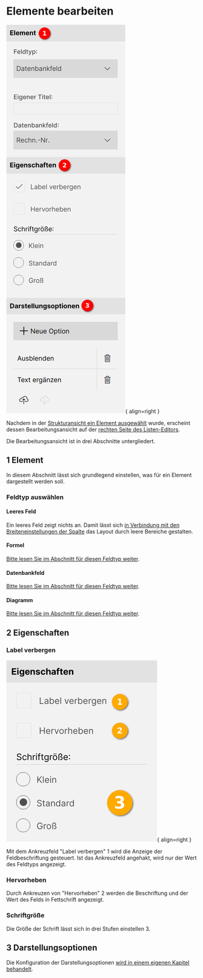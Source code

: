 # Elemente bearbeiten

![Elemente Übersicht](./elemente-uebersicht.png#smartphone){ align=right }

Nachdem in der [Strukturansicht ein Element ausgewählt](../listenstruktur/index.md#auswahl-eines-elements) wurde, erscheint dessen Bearbeitungsansicht auf der [rechten Seite des Listen-Editors](../index.md).

Die Bearbeitungsansicht ist in drei Abschnitte untergliedert.

## <span class="number space-right">1</span> Element

In diesem Abschnitt lässt sich grundlegend einstellen, was für ein Element  dargestellt werden soll.

### Feldtyp auswählen

#### Leeres Feld

Ein leeres Feld zeigt nichts an. Damit lässt sich [in Verbindung mit den Breiteneinstellungen der Spalte](./spalten.md#2-breite) das Layout durch leere Bereiche gestalten.

#### Formel

[Bitte lesen Sie im Abschnitt für diesen Feldtyp weiter](./formel/index.md).

#### Datenbankfeld

[Bitte lesen Sie im Abschnitt für diesen Feldtyp weiter](./datenbankfeld/index.md).

#### Diagramm

[Bitte lesen Sie im Abschnitt für diesen Feldtyp weiter](./diagramm/index.md).

## <span class="number space-right">2</span> Eigenschaften

### Label verbergen

![Label verbergen](./elemente-label-verbergen.png#small){ align=right }

Mit dem Ankreuzfeld "Label verbergen" <span class="number secondary">1</span> wird die Anzeige der Feldbeschriftung gesteuert. Ist das Ankreuzfeld angehakt, wird nur der Wert des Feldtyps angezeigt.

### Hervorheben

Durch Ankreuzen von "Hervorheben" <span class="number secondary">2</span> werden die Beschriftung und der Wert des Felds in Fettschrift angezeigt.

### Schriftgröße

Die Größe der Schrift lässt sich in drei Stufen einstellen <span class="number secondary">3</span>.

<div class="clear"></div>

## <span class="number space-right">3</span> Darstellungsoptionen

Die Konfiguration der Darstellungsoptionen [wird in einem eigenen Kapitel behandelt](../../../darstellungsoptionen-editor/index.md).

<div class="clear"></div>
